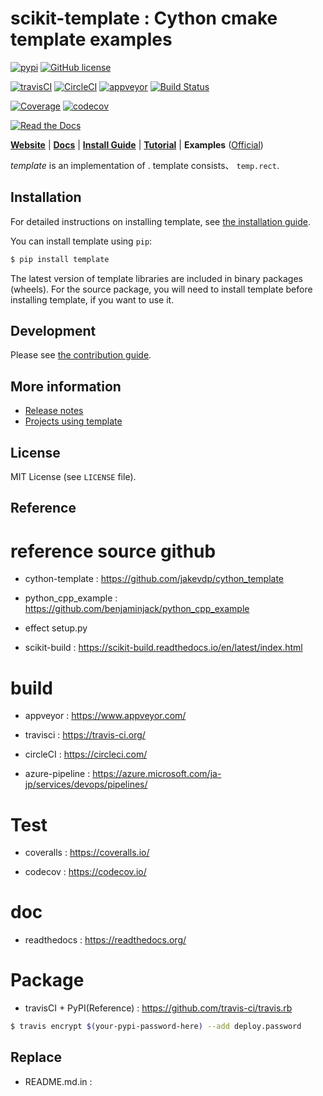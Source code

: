 # scikit-template : Cython cmake template examples

[![pypi](https://img.shields.io/pypi/v/scikit-build-template.svg)](https://pypi.python.org/pypi/scikit-build-template)
[![GitHub license](https://img.shields.io/github/license/sirokujira/cython-scikit-build-template.svg)](https://github.com/sirokujira/template)

[![travisCI](https://img.shields.io/travis/sirokujira/cython-scikit-build-template.svg)](https://travis-ci.org/sirokujira/cython-scikit-build-template)
[![CircleCI](https://circleci.com/gh/Sirokujira/cython-scikit-build-template.svg?style=svg)](https://circleci.com/gh/Sirokujira/cython-scikit-build-template)
[![appveyor](https://ci.appveyor.com/api/projects/status/094vyvbr9r012ial?svg=true)](https://ci.appveyor.com/project/Sirokujira/cython-scikit-build-template)
[![Build Status](https://sirokujira.visualstudio.com/scikit-build-template/_apis/build/status/Sirokujira.cython-scikit-build-template?branchName=master)](https://sirokujira.visualstudio.com/scikit-build-template/_build/latest?definitionId=3&branchName=master)

[![Coverage](https://coveralls.io/repos/github/Sirokujira/cython-scikit-build-template/badge.svg?branch=master)](https://coveralls.io/github/Sirokujira/cython-scikit-build-template?branch=master)
[![codecov](https://codecov.io/gh/Sirokujira/cython-scikit-build-template/branch/master/graph/badge.svg)](https://codecov.io/gh/Sirokujira/cython-scikit-build-template)

[![Read the Docs](https://readthedocs.org/projects/cython-scikit-build-template/badge/?version=latest)](https://cython-scikit-build-template.readthedocs.io/en/latest/?badge=latest)


[**Website**](https://cython-scikit-build-template.template.org/)
| [**Docs**](https://cython-scikit-build-template.template.org/en/stable/)
| [**Install Guide**](https://cython-scikit-build-template.template.org/en/stable/install.html)
| [**Tutorial**](https://cython-scikit-build-template.template.org/en/stable/tutorial/)
| **Examples** ([Official](https://github.com/sirokujira/template/tree/master/examples))

*template* is an implementation of .
template consists、 `temp.rect`.

## Installation

For detailed instructions on installing template, see [the installation guide](https://cython-scikit-build-template.template.org/en/stable/install.html).

You can install template using `pip`:

```sh
$ pip install template
```

The latest version of template libraries are included in binary packages (wheels).
For the source package, you will need to install template before installing template, if you want to use it.

## Development

Please see [the contribution guide](https://cython-scikit-build-template.template.org/en/stable/contribution.html).

## More information

- [Release notes](https://github.com/sirokujira/e/releases)
- [Projects using template](https://github.com/sirokujira/e/wiki/Projects-using-template)

## License

MIT License (see `LICENSE` file).

## Reference

# reference source github

* cython-template : https://github.com/jakevdp/cython_template

* python_cpp_example : https://github.com/benjaminjack/python_cpp_example

* effect setup.py

* scikit-build : https://scikit-build.readthedocs.io/en/latest/index.html

# build

* appveyor : https://www.appveyor.com/

* travisci : https://travis-ci.org/

* circleCI : https://circleci.com/

* azure-pipeline : https://azure.microsoft.com/ja-jp/services/devops/pipelines/

# Test

* coveralls : https://coveralls.io/

* codecov : https://codecov.io/

# doc

* readthedocs : https://readthedocs.org/

# Package

* travisCI + PyPI(Reference) : https://github.com/travis-ci/travis.rb

```sh
$ travis encrypt $(your-pypi-password-here) --add deploy.password
```

## Replace

* README.md.in : 